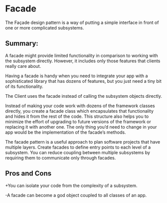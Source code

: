 # Facade

The Façade design pattern is a way of putting a simple interface in front of one or more complicated subsystems.

## Summary:

A facade might provide limited functionality in comparison to working with the subsystem directly.
However, it includes only those features that clients really care about.

Having a facade is handy when you need to integrate your app with a sophisticated library that has dozens of features,
but you just need a tiny bit of its functionality.

The Client uses the facade instead of calling the subsystem objects directly.

Instead of making your code work with dozens of the framework classes directly, you create a facade class which encapsulates
that functionality and hides it from the rest of the code. This structure also helps you to minimize the effort of upgrading to future
versions of the framework or replacing it with another one. The only thing you’d need to change in your app would be the implementation of
the facade’s methods.

The facade pattern is a useful approach to plan software projects that have multiple layers.
Create facades to define entry points to each level of a subsystem.
You can reduce coupling between multiple subsystems by requiring them to communicate only through facades.


## Pros and Cons

+You can isolate your code from the complexity of a subsystem.

-A facade can become a god object coupled to all classes of an app.
